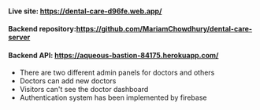 #### Live site: https://dental-care-d96fe.web.app/
#### Backend repository:https://github.com/MariamChowdhury/dental-care-server
#### Backend API: https://aqueous-bastion-84175.herokuapp.com/
* There are two different admin panels for doctors and others
* Doctors can add new doctors
* Visitors can't see the doctor dashboard
* Authentication system has been implemented by firebase

